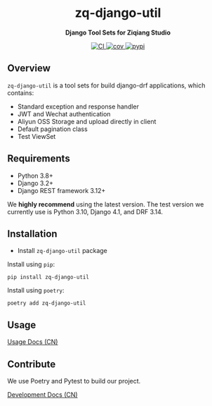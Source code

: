 <div align="center">

# zq-django-util
**Django Tool Sets for Ziqiang Studio**

<!-- markdownlint-disable-next-line MD036 -->
</div>

<p align="center">
  <a href="https://github.com/Nagico/zq-django-util/actions/workflows/code_check.yml">
    <img src="https://github.com/Nagico/zq-django-util/actions/workflows/code_check.yml/badge.svg" alt="CI">
  </a>
  <a href="https://codecov.io/gh/Nagico/zq-django-util" >
    <img src="https://codecov.io/gh/Nagico/zq-django-util/branch/master/graph/badge.svg" alt="cov"/>
  </a>
  <a href="https://pypi.org/project/zq-django-util/">
  <img src="https://img.shields.io/pypi/v/zq-django-util" alt="pypi">
  </a>
</p>
<!-- markdownlint-enable MD033 -->

## Overview

`zq-django-util` is a tool sets for build django-drf applications, which contains:

- Standard exception and response handler
- JWT and Wechat authentication
- Aliyun OSS Storage and upload directly in client
- Default pagination class
- Test ViewSet

## Requirements

- Python 3.8+
- Django 3.2+
- Django REST framework 3.12+

We **highly recommend** using the latest version. The test version we currently use is Python 3.10, Django 4.1, and DRF 3.14.

## Installation

- Install `zq-django-util` package

Install using `pip`:
```shell
pip install zq-django-util
```

Install using `poetry`:
```shell
poetry add zq-django-util
```

## Usage

[Usage Docs (CN)](https://github.com/Nagico/zq-django-util/blob/master/docs/usage)

## Contribute

We use Poetry and Pytest to build our project.

[Development Docs (CN)](https://github.com/Nagico/zq-django-util/blob/master/docs/development)
